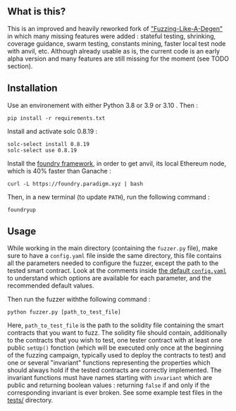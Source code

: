 ## What is this?

This is an improved and heavily reworked fork of ["Fuzzing-Like-A-Degen"](https://www.youtube.com/watch?v=qdtQ9k3gCX8&t=282s&ab_channel=alpharush) in which many missing features were added : stateful testing, shrinking, coverage guidance, swarm testing, constants mining, faster local test node with anvil, etc. Although already usable as is, the current code is an early alpha version and many features are still missing for the moment (see TODO section).

## Installation

Use an environement with either Python 3.8 or 3.9 or 3.10 . Then :

```shell
pip install -r requirements.txt
```

Install and activate solc 0.8.19 :

```
solc-select install 0.8.19
solc-select use 0.8.19
```

Install the [foundry framework](https://github.com/foundry-rs/foundry.git), in order to get anvil, its local Ethereum node, which is 40% faster than Ganache :

```
curl -L https://foundry.paradigm.xyz | bash
```

Then, in a new terminal (to update `PATH`), run the following command :

```
foundryup
```

## Usage

While working in the main directory (containing the `fuzzer.py` file), make sure to have a `config.yaml` file inside the same directory, this file contains all the parameters needed to configure the fuzzer, except the path to the tested smart contract. Look at the comments inside [the default `config.yaml`](config.yaml) to understand which options are available for each parameter, and the recommended default values.

Then run the fuzzer withthe following command :

```shell
python fuzzer.py [path_to_test_file]
```

Here, `path_to_test_file` is the path to the solidity file containing the smart contracts that you want to fuzz. The solidity file should contain, additionally to the contracts that you wish to test, one tester contract with at least one public `setUp()` fonction (which will be executed only once at the beginning of the fuzzing campaign, typically used to deploy the contracts to test) and one or several "invariant" functions representing the properties which should always hold if the tested contracts are correctly implemented. The invariant functions must have names starting with `invariant` which are public and returning boolean values : returning `false` if and only if the corresponding invariant is ever broken. See some example test files in the [tests/](tests/) directory.
